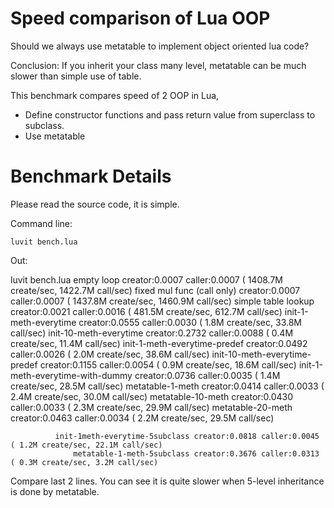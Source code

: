 Speed comparison of Lua OOP
====
Should we always use metatable to implement object oriented lua code?

Conclusion: If you inherit your class many level, metatable can be much slower than simple use of table.

This benchmark compares speed of 2 OOP in Lua,

 - Define constructor functions and pass return value from superclass to subclass.
 - Use metatable 

  
Benchmark Details
====
Please read the source code, it is simple.


Command line:

    luvit bench.lua
    
Out:

luvit bench.lua
                                  empty loop creator:0.0007 caller:0.0007 ( 1408.7M create/sec, 1422.7M call/sec)
                  fixed mul func (call only) creator:0.0007 caller:0.0007 ( 1437.8M create/sec, 1460.9M call/sec)
                         simple table lookup creator:0.0021 caller:0.0016 ( 481.5M create/sec, 612.7M call/sec)
                       init-1-meth-everytime creator:0.0555 caller:0.0030 ( 1.8M create/sec, 33.8M call/sec)
                      init-10-meth-everytime creator:0.2732 caller:0.0088 ( 0.4M create/sec, 11.4M call/sec)
                init-1-meth-everytime-predef creator:0.0492 caller:0.0026 ( 2.0M create/sec, 38.6M call/sec)
               init-10-meth-everytime-predef creator:0.1155 caller:0.0054 ( 0.9M create/sec, 18.6M call/sec)
            init-1-meth-everytime-with-dummy creator:0.0736 caller:0.0035 ( 1.4M create/sec, 28.5M call/sec)
                            metatable-1-meth creator:0.0414 caller:0.0033 ( 2.4M create/sec, 30.0M call/sec)
                           metatable-10-meth creator:0.0430 caller:0.0033 ( 2.3M create/sec, 29.9M call/sec)
                           metatable-20-meth creator:0.0463 caller:0.0034 ( 2.2M create/sec, 29.5M call/sec)
                           
              init-1meth-everytime-5subclass creator:0.0818 caller:0.0045 ( 1.2M create/sec, 22.1M call/sec)                           
                  metatable-1-meth-5subclass creator:0.3676 caller:0.0313 ( 0.3M create/sec, 3.2M call/sec)   



Compare last 2 lines. You can see it is quite slower when 5-level inheritance is done by metatable.



